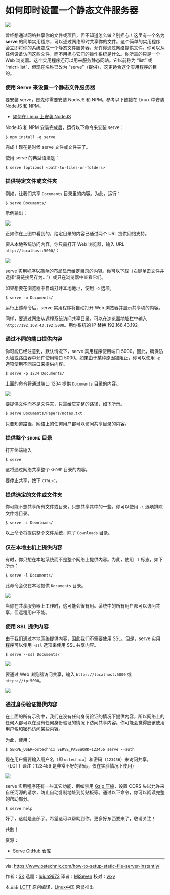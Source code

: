 如何即时设置一个静态文件服务器
======

![](https://www.ostechnix.com/wp-content/uploads/2018/04/serve-720x340.png)

曾经想通过网络共享你的文件或项目，但不知道怎么做？别担心！这里有一个名为 **serve** 的简单实用程序，可以通过网络即时共享你的文件。这个简单的实用程序会立即将你的系统变成一个静态文件服务器，允许你通过网络提供文件。你可以从任何设备访问这些文件，而不用担心它们的操作系统是什么。你所需的只是一个  Web 浏览器。这个实用程序还可以用来服务静态网站。它以前称为 “list” 或 “micri-list”，但现在名称已改为 “serve”（提供），这更适合这个实用程序的目的。

### 使用 Serve 来设置一个静态文件服务器

要安装 serve，首先你需要安装 NodeJS 和 NPM。参考以下链接在 Linux 中安装 NodeJS 和 NPM。
    
* [如何在 Linux 上安装 NodeJS](https://www.ostechnix.com/install-node-js-linux/)

NodeJS 和 NPM 安装完成后，运行以下命令来安装 serve：

```
$ npm install -g serve
```

完成！现在是时候 serve 文件或文件夹了。

使用 serve 的典型语法是：

```
$ serve [options] <path-to-files-or-folders>
```

### 提供特定文件或文件夹

例如，让我们共享 `Documents` 目录里的内容。为此，运行：

```
$ serve Documents/
```

示例输出：

![][2]

正如你在上图中看到的，给定目录的内容已通过两个 URL 提供网络支持。

要从本地系统访问内容，你只需打开 Web 浏览器，输入 URL `http://localhost:5000/`：

![][3]

serve 实用程序以简单的布局显示给定目录的内容。你可以下载（右键单击文件并选择“将链接另存为...”）或只在浏览器中查看它们。

如果想要在浏览器中自动打开本地地址，使用 `-o` 选项。

```
$ serve -o Documents/
```

运行上述命令后，serve 实用程序将自动打开 Web 浏览器并显示共享项的内容。

同样，要通过网络从远程系统访问共享目录，可以在浏览器地址栏中输入  `http://192.168.43.192:5000`。用你系统的 IP 替换 192.168.43.192。

### 通过不同的端口提供内容

你可能已经注意到，默认情况下，serve 实用程序使用端口 5000。因此，确保防火墙或路由器中允许使用端口 5000。如果由于某种原因被阻止，你可以使用 `-p` 选项使用不同端口来提供内容。

```
$ serve -p 1234 Documents/
```

上面的命令将通过端口 1234 提供 `Documents` 目录的内容。

![][4]

要提供文件而不是文件夹，只需给它完整的路径，如下所示。

```
$ serve Documents/Papers/notes.txt
```

只要知道路径，网络上的任何用户都可以访问共享目录的内容。

### 提供整个 `$HOME` 目录

打开终端输入

```
$ serve
```

这将通过网络共享整个 `$HOME` 目录的内容。

要停止共享，按下 `CTRL+C`。

### 提供选定的文件或文件夹

你可能不想共享所有文件或目录，只想共享其中的一些。你可以使用 `-i` 选项排除文件或目录。

```
$ serve -i Downloads/
```

以上命令将提供整个文件系统，除了 `Downloads` 目录。

### 仅在本地主机上提供内容

有时，你只想在本地系统而不是整个网络上提供内容。为此，使用 `-l` 标志，如下所示：

```
$ serve -l Documents/
```

此命令会仅在本地提供 `Documents` 目录。

![][5]

当你在共享服务器上工作时，这可能会很有用。系统中的所有用户都可以访问共享，但远程用户不能。

### 使用 SSL 提供内容

由于我们通过本地网络提供内容，因此我们不需要使用 SSL。但是，serve 实用程序可以使用 `-ssl` 选项来使用 SSL 共享内容。

```
$ serve --ssl Documents/
```

![][6]

要通过 Web 浏览器访问共享，输入 `https://localhost:5000` 或 `https://ip:5000`。

![][7]

### 通过身份验证提供内容

在上面的所有示例中，我们在没有任何身份验证的情况下提供内容，所以网络上的任何人都可以在没有任何身份验证的情况下访问共享内容。你可能会觉得应该使用用户名和密码访问某些内容。

为此，使用：

```
$ SERVE_USER=ostechnix SERVE_PASSWORD=123456 serve --auth
```

现在用户需要输入用户名（即 `ostechnix`）和密码（`123456`）来访问共享。（LCTT 译注：123456 是非常不好的密码，仅在实验情况下使用）

![][8]

serve 实用程序还有一些其它功能，例如禁用 [Gzip 压缩][9]，设置 CORS 头以允许来自任河源的请求，防止自动复制地址到剪贴板等。通过以下命令，你可以阅读完整的帮助部分。

```
$ serve help
```

好了，这就是全部了。希望这可以帮助到你。更多好东西要来了，敬请关注！

共勉！

资源：
  
* [Serve GitHub 仓库](https://github.com/zeit/serve) 

--------------------------------------------------------------------------------

via: https://www.ostechnix.com/how-to-setup-static-file-server-instantly/

作者：[SK][a]
选题：[lujun9972](https://github.com/lujun9972)
译者：[MjSeven](https://github.com/MjSeven)
校对：[wxy](https://github.com/wxy)

本文由 [LCTT](https://github.com/LCTT/TranslateProject) 原创编译，[Linux中国](https://linux.cn/) 荣誉推出

[a]:https://www.ostechnix.com/author/sk/
[1]:data:image/gif;base64,R0lGODlhAQABAIAAAAAAAP///yH5BAEAAAAALAAAAAABAAEAAAIBRAA7
[2]:http://www.ostechnix.com/wp-content/uploads/2018/04/serve-1.png
[3]:http://www.ostechnix.com/wp-content/uploads/2018/04/serve-2.png
[4]:http://www.ostechnix.com/wp-content/uploads/2018/04/serve-4.png
[5]:http://www.ostechnix.com/wp-content/uploads/2018/04/serve-3.png
[6]:http://www.ostechnix.com/wp-content/uploads/2018/04/serve-6.png
[7]:http://www.ostechnix.com/wp-content/uploads/2018/04/serve-5-1.png
[8]:http://www.ostechnix.com/wp-content/uploads/2018/04/serve-7-1.png
[9]:https://www.ostechnix.com/how-to-compress-and-decompress-files-in-linux/
